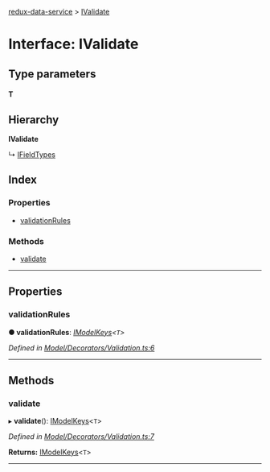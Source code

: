 [redux-data-service](../README.md) > [IValidate](../interfaces/ivalidate.md)

# Interface: IValidate

## Type parameters
#### T 
## Hierarchy

**IValidate**

↳  [IFieldTypes](ifieldtypes.md)

## Index

### Properties

* [validationRules](ivalidate.md#validationrules)

### Methods

* [validate](ivalidate.md#validate)

---

## Properties

<a id="validationrules"></a>

###  validationRules

**● validationRules**: *[IModelKeys](../#imodelkeys)<`T`>*

*Defined in [Model/Decorators/Validation.ts:6](https://github.com/Rediker-Software/redux-data-service/blob/95a67d9/src/Model/Decorators/Validation.ts#L6)*

___

## Methods

<a id="validate"></a>

###  validate

▸ **validate**(): [IModelKeys](../#imodelkeys)<`T`>

*Defined in [Model/Decorators/Validation.ts:7](https://github.com/Rediker-Software/redux-data-service/blob/95a67d9/src/Model/Decorators/Validation.ts#L7)*

**Returns:** [IModelKeys](../#imodelkeys)<`T`>

___

